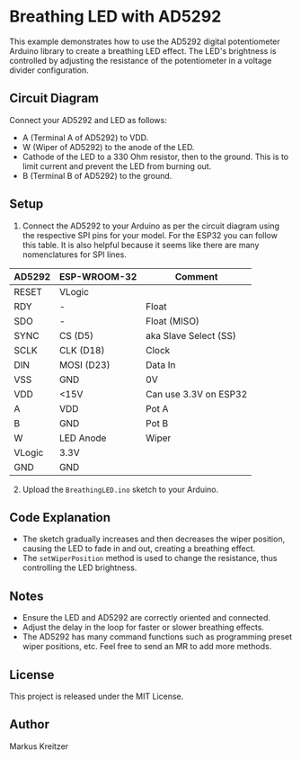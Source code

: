 # Breathing LED with AD5292

This example demonstrates how to use the AD5292 digital potentiometer Arduino library to create a breathing LED effect. The LED's brightness is controlled by adjusting the resistance of the potentiometer in a voltage divider configuration.

## Circuit Diagram

Connect your AD5292 and LED as follows:
- A (Terminal A of AD5292) to VDD.
- W (Wiper of AD5292) to the anode of the LED.
- Cathode of the LED to a 330 Ohm resistor, then to the ground. This is to limit current and prevent the LED from burning out.
- B (Terminal B of AD5292) to the ground.

## Setup

1. Connect the AD5292 to your Arduino as per the circuit diagram using the respective SPI pins for your model. For the ESP32 you can follow this table. It is also helpful because it seems like there are many nomenclatures for SPI lines.

 | AD5292 | ESP-WROOM-32 | Comment              |
| ------ | ------------ | --------------------- |
| RESET  | VLogic       |                       |
| RDY    | -            | Float               |
| SDO    | -            | Float (MISO)      |
| SYNC   | CS (D5)      | aka Slave Select (SS) |
| SCLK   | CLK (D18)    | Clock             |
| DIN    | MOSI (D23)   | Data In           |
| VSS    | GND          | 0V                |
| VDD    | <15V         | Can use 3.3V on ESP32 |
| A      | VDD          | Pot A             |
| B      | GND          | Pot B             |
| W      | LED Anode    | Wiper             |
| VLogic | 3.3V         |                   |
| GND    | GND          |                   |


2. Upload the `BreathingLED.ino` sketch to your Arduino.

## Code Explanation

- The sketch gradually increases and then decreases the wiper position, causing the LED to fade in and out, creating a breathing effect.
- The `setWiperPosition` method is used to change the resistance, thus controlling the LED brightness.

## Notes

- Ensure the LED and AD5292 are correctly oriented and connected.
- Adjust the delay in the loop for faster or slower breathing effects.
- The AD5292 has many command functions such as programming preset wiper positions, etc. Feel free to send an MR to add more methods. 

## License

This project is released under the MIT License.

## Author

Markus Kreitzer
